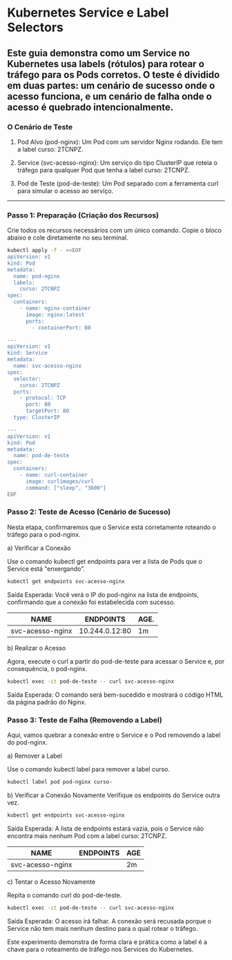 # Kubernetes Service e Label Selectors
## Este guia demonstra como um Service no Kubernetes usa labels (rótulos) para rotear o tráfego para os Pods corretos. O teste é dividido em duas partes: um cenário de sucesso onde o acesso funciona, e um cenário de falha onde o acesso é quebrado intencionalmente.

### O Cenário de Teste

1. Pod Alvo (pod-nginx): Um Pod com um servidor Nginx rodando. Ele tem a label curso: 2TCNPZ.

2. Service (svc-acesso-nginx): Um serviço do tipo ClusterIP que roteia o tráfego para qualquer Pod que tenha a label curso: 2TCNPZ.

3. Pod de Teste (pod-de-teste): Um Pod separado com a ferramenta curl para simular o acesso ao serviço.
---
### Passo 1: Preparação (Criação dos Recursos)

Crie todos os recursos necessários com um único comando. Copie o bloco abaixo e cole diretamente no seu terminal.


``` Bash
kubectl apply -f - <<EOF
apiVersion: v1
kind: Pod
metadata:
  name: pod-nginx
  labels:
    curso: 2TCNPZ
spec:
  containers:
    - name: nginx-container
      image: nginx:latest
      ports:
        - containerPort: 80

---
apiVersion: v1
kind: Service
metadata:
  name: svc-acesso-nginx
spec:
  selector:
    curso: 2TCNPZ
  ports:
    - protocol: TCP
      port: 80
      targetPort: 80
  type: ClusterIP

---
apiVersion: v1
kind: Pod
metadata:
  name: pod-de-teste
spec:
  containers:
    - name: curl-container
      image: curlimages/curl
      command: ["sleep", "3600"]
EOF
```

### Passo 2: Teste de Acesso (Cenário de Sucesso)

Nesta etapa, confirmaremos que o Service está corretamente roteando o tráfego para o pod-nginx.

a) Verificar a Conexão

Use o comando kubectl get endpoints para ver a lista de Pods que o Service está "enxergando".


```Bash 
kubectl get endpoints svc-acesso-nginx
```

Saída Esperada: Você verá o IP do pod-nginx na lista de endpoints, confirmando que a conexão foi estabelecida com sucesso.

|NAME            |ENDPOINTS         |AGE. |
| ------          | ------        | ------ |
|svc-acesso-nginx |   10.244.0.12:80 |   1m|

b) Realizar o Acesso

Agora, execute o curl a partir do pod-de-teste para acessar o Service e, por consequência, o pod-nginx.

```Bash 
kubectl exec -it pod-de-teste -- curl svc-acesso-nginx
```
Saída Esperada: O comando será bem-sucedido e mostrará o código HTML da página padrão do Nginx.

### Passo 3: Teste de Falha (Removendo a Label)

Aqui, vamos quebrar a conexão entre o Service e o Pod removendo a label do pod-nginx.

a) Remover a Label

Use o comando kubectl label para remover a label curso.

```Bash 
kubectl label pod pod-nginx curso-
```

b) Verificar a Conexão Novamente
Verifique os endpoints do Service outra vez.

```Bash 
kubectl get endpoints svc-acesso-nginx
```
Saída Esperada: A lista de endpoints estará vazia, pois o Service não encontra mais nenhum Pod com a label curso: 2TCNPZ.

|NAME              | ENDPOINTS         |AGE|
| ------          | ------        | ------ |
|svc-acesso-nginx  | <none>      |      2m|

c) Tentar o Acesso Novamente

Repita o comando curl do pod-de-teste.

```Bash
kubectl exec -it pod-de-teste -- curl svc-acesso-nginx
```

Saída Esperada: O acesso irá falhar. A conexão será recusada porque o Service não tem mais nenhum destino para o qual rotear o tráfego.

Este experimento demonstra de forma clara e prática como a label é a chave para o roteamento de tráfego nos Services do Kubernetes.